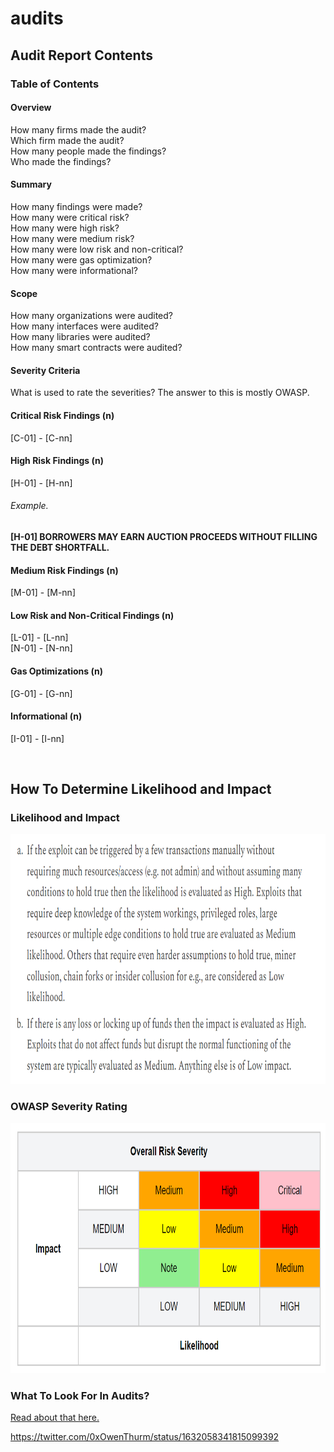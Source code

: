 # audits
## Audit Report Contents

### Table of Contents
#### Overview
How many firms made the audit?<br/>
Which firm made the audit?<br/>
How many people made the findings?<br/>
Who made the findings?<br/>

#### Summary
How many findings were made?<br/>
How many were critical risk?<br/>
How many were high risk?<br/>
How many were medium risk?<br/>
How many were low risk and non-critical?<br/>
How many were gas optimization?<br/>
How many were informational?<br/>

#### Scope
How many organizations were audited?<br/>
How many interfaces were audited?<br/>
How many libraries were audited?<br/>
How many smart contracts were audited?<br/>

#### Severity Criteria
What is used to rate the severities? The answer to this is mostly OWASP.<br/>

#### Critical Risk Findings (n)
[C-01] - [C-nn]<br/>

#### High Risk Findings (n)
[H-01] - [H-nn]<br/>
###### Example.
**[H-01] BORROWERS MAY EARN AUCTION PROCEEDS WITHOUT FILLING THE DEBT SHORTFALL.**

#### Medium Risk Findings (n)
[M-01] - [M-nn]<br/>

#### Low Risk and Non-Critical Findings (n)
[L-01] - [L-nn]<br/>
[N-01] - [N-nn]

#### Gas Optimizations (n)
[G-01] - [G-nn]

#### Informational (n)
[I-01] - [I-nn]

<br/>

## How To Determine Likelihood and Impact

### Likelihood and Impact
<img src="https://github.com/0xfps/audits/blob/dev/Likelihood%20and%20Impact.PNG" width="1000px" height="400px" alt="Likelihood and Impact"/>

### OWASP Severity Rating
<img src="https://github.com/0xfps/audits/blob/dev/OWASP.PNG" width="1000px" height="400px" alt="OWASP Severity Rating"/>

### What To Look For In Audits?
[Read about that here.](https://github.com/0xfps/audit-requirements/edit/dev/README.md)

https://twitter.com/0xOwenThurm/status/1632058341815099392
